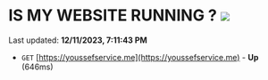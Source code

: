 # IS MY WEBSITE RUNNING ? [![](https://img.shields.io/static/v1?label=Sponsor&message=%E2%9D%A4&logo=GitHub&color=%23fe8e86)](https://github.com/sponsors/<username>)

Last updated: **12/11/2023, 7:11:43 PM**

- `GET` [https://youssefservice.me](https://youssefservice.me) - **Up** (646ms)

